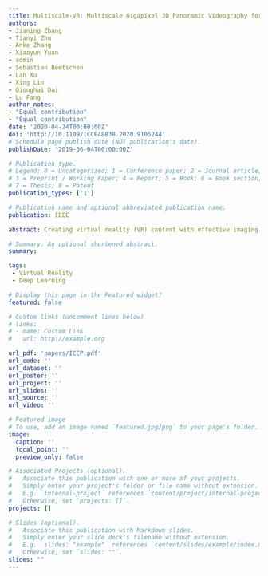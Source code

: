 ```yaml
---
title: Multiscale-VR: Multiscale Gigapixel 3D Panoramic Videography for Virtual Reality
authors: 
- Jianing Zhang
- Tianyi Zhu
- Anke Zhang
- Xiaoyun Yuan
- admin
- Sebastian Beetschen
- Lan Xu
- Xing Lin
- Qionghai Dai
- Lu Fang
author_notes:
- "Equal contribution"
- "Equal contribution"
date: '2020-04-24T00:00:00Z'
doi: 'http://10.1109/ICCP48838.2020.9105244'
# Schedule page publish date (NOT publication's date).
publishDate: '2019-06-04T00:00:00Z'

# Publication type.
# Legend: 0 = Uncategorized; 1 = Conference paper; 2 = Journal article;
# 3 = Preprint / Working Paper; 4 = Report; 5 = Book; 6 = Book section;
# 7 = Thesis; 8 = Patent
publication_types: ['1']

# Publication name and optional abbreviated publication name.
publication: IEEE

abstract: Creating virtual reality (VR) content with effective imaging systems has attracted significant attention worldwide following the broad applications of VR in various fields, including entertainment, surveillance, sports, etc. However, due to the inherent trade-off between field-of-view and resolution of the imaging system as well as the prohibitive computational cost, live capturing and generating multiscale 360◦ 3D video content at an eye-limited resolution to provide immersive VR experiences confront significant challenges. In this work, we propose Multiscale-VR, a multiscale unstructured camera array computational imaging system for high-quality gigapixel 3D panoramic videography that creates the six-degree-of-freedom multiscale interactive VR content. The Multiscale-VR imaging system comprises scalable cylindrical-distributed global and local cameras, where global stereo cameras are stitched to cover 360◦ field-of-view, and unstructured local monocular cameras are adapted to the global camera for flexible high-resolution video streaming arrangement. We demonstrate that a high-quality gigapixel depth video can be faithfully reconstructed by our deep neural network-based algorithm pipeline where the global depth via stereo matching and the local depth via high-resolution RGB-guided refinement are associated. To generate the immersive 3D VR content, we present a three-layer rendering framework that includes an original layer for scene rendering, a diffusion layer for handling occlusion regions, and a dynamic layer for efficient dynamic foreground rendering. Our multiscale reconstruction architecture enables the proposed prototype system for rendering highly effective 3D, 360◦ gigapixel live VR video at 30 fps from the captured high-throughput multiscale video sequences. The proposed multiscale interactive VR content generation approach by using a heterogeneous camera system design, in contrast to the existing single-scale VR imaging systems with structured homogeneous cameras, will open up new avenues of research in VR and provide an unprecedented immersive experience benefiting various novel applications.

# Summary. An optional shortened abstract.
summary: 

tags:
 - Virtual Reality
 - Deep Learning

# Display this page in the Featured widget?
featured: false

# Custom links (uncomment lines below)
# links:
# - name: Custom Link
#   url: http://example.org

url_pdf: 'papers/ICCP.pdf'
url_code: ''
url_dataset: ''
url_poster: ''
url_project: ''
url_slides: ''
url_source: ''
url_video: ''

# Featured image
# To use, add an image named `featured.jpg/png` to your page's folder.
image:
  caption: ''
  focal_point: ''
  preview_only: false

# Associated Projects (optional).
#   Associate this publication with one or more of your projects.
#   Simply enter your project's folder or file name without extension.
#   E.g. `internal-project` references `content/project/internal-project/index.md`.
#   Otherwise, set `projects: []`.
projects: []

# Slides (optional).
#   Associate this publication with Markdown slides.
#   Simply enter your slide deck's filename without extension.
#   E.g. `slides: "example"` references `content/slides/example/index.md`.
#   Otherwise, set `slides: ""`.
slides: ""
---
```

